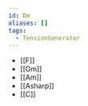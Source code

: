```yaml
---
id: Dm
aliases: []
tags:
  - TensionGenerator
---
```


- [[F]]
- [[Gm]]
- [[Am]]
- [[Asharp]]
- [[C]]

